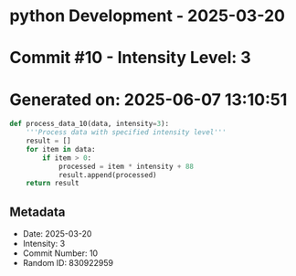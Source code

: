 ﻿# python Development - 2025-03-20
# Commit #10 - Intensity Level: 3
# Generated on: 2025-06-07 13:10:51
```python
def process_data_10(data, intensity=3):
    '''Process data with specified intensity level'''
    result = []
    for item in data:
        if item > 0:
            processed = item * intensity + 88
            result.append(processed)
    return result
```
## Metadata
- Date: 2025-03-20
- Intensity: 3
- Commit Number: 10
- Random ID: 830922959
